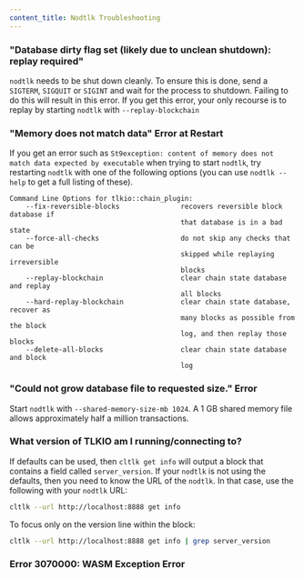 ```yaml
---
content_title: Nodtlk Troubleshooting
---
```


### "Database dirty flag set (likely due to unclean shutdown): replay required"

`nodtlk` needs to be shut down cleanly. To ensure this is done, send a `SIGTERM`, `SIGQUIT` or `SIGINT` and wait for the process to shutdown. Failing to do this will result in this error. If you get this error, your only recourse is to replay by starting `nodtlk` with `--replay-blockchain` 

### "Memory does not match data" Error at Restart

If you get an error such as `St9exception: content of memory does not match data expected by executable` when trying to start `nodtlk`, try restarting `nodtlk` with one of the following options (you can use `nodtlk --help` to get a full listing of these).

```
Command Line Options for tlkio::chain_plugin:
    --fix-reversible-blocks               recovers reversible block database if 
                                          that database is in a bad state
    --force-all-checks                    do not skip any checks that can be 
                                          skipped while replaying irreversible 
                                          blocks
    --replay-blockchain                   clear chain state database and replay 
                                          all blocks
    --hard-replay-blockchain              clear chain state database, recover as 
                                          many blocks as possible from the block 
                                          log, and then replay those blocks
    --delete-all-blocks                   clear chain state database and block 
                                          log
```

### "Could not grow database file to requested size." Error

Start `nodtlk` with `--shared-memory-size-mb 1024`. A 1 GB shared memory file allows approximately half a million transactions.

### What version of TLKIO am I running/connecting to?

If defaults can be used, then `cltlk get info` will output a block that contains a field called `server_version`.  If your `nodtlk` is not using the defaults, then you need to know the URL of the `nodtlk`. In that case, use the following with your `nodtlk` URL:

```sh
cltlk --url http://localhost:8888 get info
```

To focus only on the version line within the block:

```sh
cltlk --url http://localhost:8888 get info | grep server_version
```

### Error 3070000: WASM Exception Error

